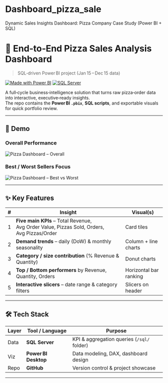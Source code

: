 # Dashboard_pizza_sale
Dynamic Sales Insights Dashboard: Pizza Company Case Study (Power BI + SQL)
# 🍕 End‑to‑End Pizza Sales Analysis Dashboard  
> SQL‑driven Power BI project (Jan 15 – Dec 15 data)

[![Made with Power BI](https://img.shields.io/badge/Power%20BI-Data Viz-yellow)](https://powerbi.microsoft.com/) 
[![SQL Server](https://img.shields.io/badge/SQL‑Server-KPIs-blue)]()

A full‑cycle business‑intelligence solution that turns raw pizza‑order data into interactive, executive‑ready insights.  
The repo contains the **Power BI `.pbix`**, **SQL scripts**, and exportable visuals for quick portfolio review.

---

## 🚀 Demo

### Overall Performance  
![Pizza Dashboard – Overall](./images/dashboard_overall.jpg)

### Best / Worst Sellers Focus  
![Pizza Dashboard – Best vs Worst](./images/dashboard_bestworst.jpg)

---

## ✨ Key Features

| # | Insight | Visual(s) |
|---|---------|-----------|
| 1 | **Five main KPIs** – Total Revenue, Avg Order Value, Pizzas Sold, Orders, Avg Pizzas/Order | Card tiles |
| 2 | **Demand trends** – daily (DoW) & monthly seasonality | Column + line charts |
| 3 | **Category / size contribution** (% Revenue & Quantity) | Donut charts |
| 4 | **Top / Bottom performers** by Revenue, Quantity, Orders | Horizontal bar ranking |
| 5 | **Interactive slicers** – date range & category filters | Slicers on header |

---

## 🛠️ Tech Stack

| Layer | Tool / Language | Purpose |
|-------|-----------------|---------|
| Data | **SQL Server** | KPI & aggregation queries (`/sql/` folder) |
| Viz  | **Power BI Desktop** | Data modeling, DAX, dashboard design |
| Repo | **GitHub** | Version control & project showcase |

---


